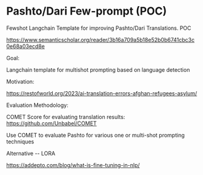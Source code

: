 # Pashto/Dari Few-prompt (POC)

Fewshot Langchain Template for improving Pashto/Dari Translations.  POC

https://www.semanticscholar.org/reader/3b16a709a5b18e52b0b6741cbc3c0e68a03ecd8e

Goal:

Langchain template for multishot prompting based on language detection


Motivation:

https://restofworld.org/2023/ai-translation-errors-afghan-refugees-asylum/

Evaluation Methodology:

COMET Score for evaluating translation results: https://github.com/Unbabel/COMET

Use COMET to evaluate Pashto for various one or multi-shot prompting techniques

Alternative -- LORA

https://addepto.com/blog/what-is-fine-tuning-in-nlp/



